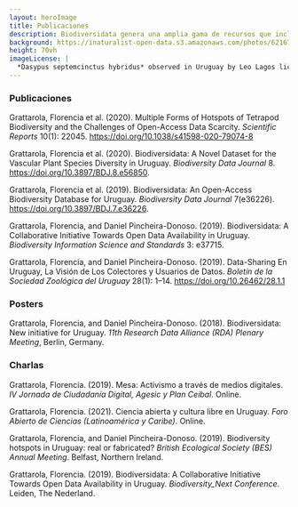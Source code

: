 ```yaml
---
layout: heroImage
title: Publicaciones
description: Biodiversidata genera una amplia gama de recursos que incluyen publicaciones, charlas, posters y presentaciones, derivados del trabajo de los y las integrantes del equipo
background: https://inaturalist-open-data.s3.amazonaws.com/photos/62167586/original.jpg
height: 70vh
imageLicense: |
  *Dasypus septemcinctus hybridus* observed in Uruguay by Leo Lagos licensed under [CC BY](http://creativecommons.org/licenses/by/4.0/) via [iNaturalist](https://www.gbif.org/occurrence/2576425108)
---
```


### Publicaciones

Grattarola, Florencia et al. (2020). Multiple Forms of Hotspots of Tetrapod Biodiversity and the Challenges of Open-Access Data Scarcity. *Scientific Reports* 10(1): 22045. https://doi.org/10.1038/s41598-020-79074-8

Grattarola, Florencia et al. (2020). Biodiversidata: A Novel Dataset for the Vascular Plant Species Diversity in Uruguay. *Biodiversity Data Journal* 8. https://doi.org/10.3897/BDJ.8.e56850.

Grattarola, Florencia et al. (2019). Biodiversidata: An Open-Access Biodiversity Database for Uruguay. *Biodiversity Data Journal* 7(e36226). https://doi.org/10.3897/BDJ.7.e36226.

Grattarola, Florencia, and Daniel Pincheira-Donoso. (2019). Biodiversidata: A Collaborative Initiative Towards Open Data Availability in Uruguay. *Biodiversity Information Science and Standards* 3: e37715.

Grattarola, Florencia, and Daniel Pincheira-Donoso. (2019). Data-Sharing En Uruguay, La Visión de Los Colectores y Usuarios de Datos. *Boletín de la Sociedad Zoológica del Uruguay* 28(1): 1–14. https://doi.org/10.26462/28.1.1

### Posters

Grattarola, Florencia, and Daniel Pincheira-Donoso. (2018). Biodiversidata: New initiative for Uruguay. *11th Research Data Alliance (RDA) Plenary Meeting*, Berlin, Germany.

### Charlas

Grattarola, Florencia. (2019). Mesa: Activismo a través de medios digitales. *IV Jornada de Ciudadanía Digital, Agesic y Plan Ceibal*. Online.  

Grattarola, Florencia. (2021). Ciencia abierta y cultura libre en Uruguay. *Foro Abierto de Ciencias (Latinoamérica y Caribe)*. Online.  

Grattarola, Florencia, and Daniel Pincheira-Donoso. (2019). Biodiversity hotspots in Uruguay: real or fabricated? *British Ecological Society (BES) Annual Meeting*. Belfast, Northern Ireland.  

Grattarola, Florencia. (2019). Biodiversidata: A Collaborative Initiative Towards Open Data Availability in Uruguay. *Biodiversity_Next Conference*. Leiden, The Nederland.  
